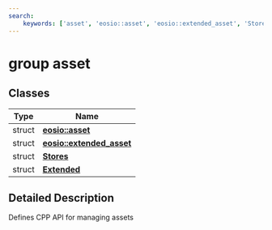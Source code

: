 ```yaml
---
search:
    keywords: ['asset', 'eosio::asset', 'eosio::extended_asset', 'Stores', 'Extended']
---
```


# group asset

## Classes

|Type|Name|
|-----|-----|
|struct|[**eosio::asset**](structeosio_1_1asset.md)|
|struct|[**eosio::extended\_asset**](structeosio_1_1extended__asset.md)|
|struct|[**Stores**](struct_stores.md)|
|struct|[**Extended**](struct_extended.md)|


## Detailed Description

Defines CPP API for managing assets 
